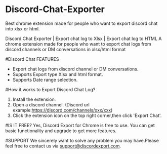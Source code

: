 # Discord-Chat-Exporter
Best chrome extension made for people who want to export discord chat into xlsx or html.

Discord Chat Exporter | Export chat log to Xlsx | Export chat log to HTML
A chrome extension made for people who want to export chat logs from discord channels or DM conversations in xlsx/html format

#Discord Chat FEATURES

- Export chat logs from discord channel or DM conversations.
- Supports Export type Xlsx and html format.
- Supports Date range selection.

#How it works to Export Discord Chat Log?
1. Install the extension.
2. Open a discord channel. (Discord url example:https://discord.com/channels/xxx/xxx)
3. Click the extension icon on the top right corner,then click 'Export Chat'.

#IS IT FREE?
Yes, Discord Export for Chrome is free to use. You can get basic functionality and upgrade to get more features.

#SUPPORT
We sincerely want to solve any problem you may have.Please feel free to contact us via support@discordexport.com.


